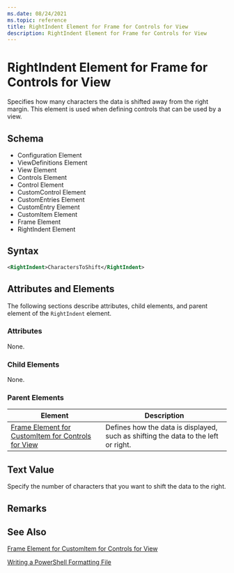 ```yaml
---
ms.date: 08/24/2021
ms.topic: reference
title: RightIndent Element for Frame for Controls for View
description: RightIndent Element for Frame for Controls for View
---
```

# RightIndent Element for Frame for Controls for View

Specifies how many characters the data is shifted away from the right margin. This element is used
when defining controls that can be used by a view.

## Schema

- Configuration Element
- ViewDefinitions Element
- View Element
- Controls Element
- Control Element
- CustomControl Element
- CustomEntries Element
- CustomEntry Element
- CustomItem Element
- Frame Element
- RightIndent Element

## Syntax

```xml
<RightIndent>CharactersToShift</RightIndent>
```

## Attributes and Elements

The following sections describe attributes, child elements, and parent element of the `RightIndent`
element.

### Attributes

None.

### Child Elements

None.

### Parent Elements

|Element|Description|
|-------------|-----------------|
|[Frame Element for CustomItem for Controls for View](./frame-element-for-customitem-for-controls-for-view-format.md)|Defines how the data is displayed, such as shifting the data to the left or right.|

## Text Value

Specify the number of characters that you want to shift the data to the right.

## Remarks

## See Also

[Frame Element for CustomItem for Controls for View](./frame-element-for-customitem-for-controls-for-view-format.md)

[Writing a PowerShell Formatting File](./writing-a-powershell-formatting-file.md)
